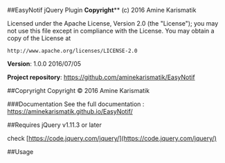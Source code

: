 ##EasyNotif jQuery Plugin
  **Copyright**** (c) 2016 Amine Karismatik 

Licensed under the Apache License, Version 2.0 (the "License");
you may not use this file except in compliance with the License.
You may obtain a copy of the License at

    http://www.apache.org/licenses/LICENSE-2.0

**Version**: 1.0.0 2016/07/05

**Project repository**: https://github.com/aminekarismatik/EasyNotif
 

##Copryright 
Copyright © 2016 Amine Karismatik 

###Documentation 
See the full documentation : https://aminekarismatik.github.io/EasyNotif/

##Requires
jQuery v1.11.3 or later

check [https://code.jquery.com/jquery/](https://code.jquery.com/jquery/) 

##Usage
